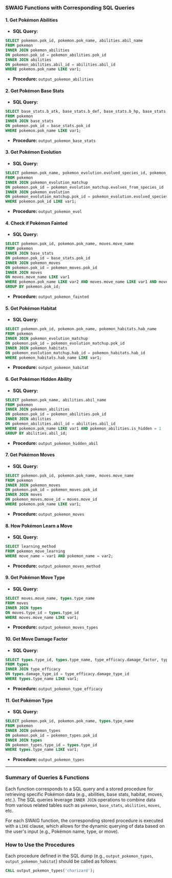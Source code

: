 ### **SWAIG Functions with Corresponding SQL Queries**

#### **1. Get Pokémon Abilities**
- **SQL Query:**
```sql
SELECT pokemon.pok_id, pokemon.pok_name, abilities.abil_name
FROM pokemon
INNER JOIN pokemon_abilities
ON pokemon.pok_id = pokemon_abilities.pok_id
INNER JOIN abilities
ON pokemon_abilities.abil_id = abilities.abil_id
WHERE pokemon.pok_name LIKE var1;
```
- **Procedure:** `output_pokemon_abilities`

#### **2. Get Pokémon Base Stats**
- **SQL Query:**
```sql
SELECT base_stats.b_atk, base_stats.b_def, base_stats.b_hp, base_stats.b_sp_atk, base_stats.b_sp_def, base_stats.b_speed
FROM pokemon
INNER JOIN base_stats
ON pokemon.pok_id = base_stats.pok_id
WHERE pokemon.pok_name LIKE var1;
```
- **Procedure:** `output_pokemon_base_stats`

#### **3. Get Pokémon Evolution**
- **SQL Query:**
```sql
SELECT pokemon.pok_name, pokemon_evolution.evolved_species_id, pokemon_evolution.evol_minimum_level
FROM pokemon
INNER JOIN pokemon_evolution_matchup
ON pokemon.pok_id = pokemon_evolution_matchup.evolves_from_species_id
INNER JOIN pokemon_evolution
ON pokemon_evolution_matchup.pok_id = pokemon_evolution.evolved_species_id
WHERE pokemon.pok_id LIKE var1;
```
- **Procedure:** `output_pokemon_evol`

#### **4. Check if Pokémon Fainted**
- **SQL Query:**
```sql
SELECT pokemon.pok_id, pokemon.pok_name, moves.move_name
FROM pokemon
INNER JOIN base_stats
ON pokemon.pok_id = base_stats.pok_id
INNER JOIN pokemon_moves
ON pokemon.pok_id = pokemon_moves.pok_id
INNER JOIN moves
ON moves.move_name LIKE var1
WHERE pokemon.pok_name LIKE var2 AND moves.move_name LIKE var1 AND moves.move_power - base_stats.b_hp >= 0
GROUP BY pokemon.pok_id;
```
- **Procedure:** `output_pokemon_fainted`

#### **5. Get Pokémon Habitat**
- **SQL Query:**
```sql
SELECT pokemon.pok_id, pokemon.pok_name, pokemon_habitats.hab_name
FROM pokemon
INNER JOIN pokemon_evolution_matchup
ON pokemon.pok_id = pokemon_evolution_matchup.pok_id
INNER JOIN pokemon_habitats
ON pokemon_evolution_matchup.hab_id = pokemon_habitats.hab_id
WHERE pokemon_habitats.hab_name LIKE var1;
```
- **Procedure:** `output_pokemon_habitat`

#### **6. Get Pokémon Hidden Ability**
- **SQL Query:**
```sql
SELECT pokemon.pok_name, abilities.abil_name
FROM pokemon
INNER JOIN pokemon_abilities
ON pokemon.pok_id = pokemon_abilities.pok_id
INNER JOIN abilities
ON pokemon_abilities.abil_id = abilities.abil_id
WHERE pokemon.pok_name LIKE var1 AND pokemon_abilities.is_hidden = 1
GROUP BY abilities.abil_id;
```
- **Procedure:** `output_pokemon_hidden_abil`

#### **7. Get Pokémon Moves**
- **SQL Query:**
```sql
SELECT pokemon.pok_id, pokemon.pok_name, moves.move_name
FROM pokemon
INNER JOIN pokemon_moves
ON pokemon.pok_id = pokemon_moves.pok_id
INNER JOIN moves
ON pokemon_moves.move_id = moves.move_id
WHERE pokemon.pok_name LIKE var1;
```
- **Procedure:** `output_pokemon_moves`

#### **8. How Pokémon Learn a Move**
- **SQL Query:**
```sql
SELECT learning_method
FROM pokemon_move_learning
WHERE move_name = var1 AND pokemon_name = var2;
```
- **Procedure:** `output_pokemon_moves_method`

#### **9. Get Pokémon Move Type**
- **SQL Query:**
```sql
SELECT moves.move_name, types.type_name
FROM moves
INNER JOIN types
ON moves.type_id = types.type_id
WHERE moves.move_name LIKE var1;
```
- **Procedure:** `output_pokemon_moves_types`

#### **10. Get Move Damage Factor**
- **SQL Query:**
```sql
SELECT types.type_id, types.type_name, type_efficacy.damage_factor, type_efficacy.target_type_id
FROM types
INNER JOIN type_efficacy
ON types.damage_type_id = type_efficacy.damage_type_id
WHERE types.type_name LIKE var1;
```
- **Procedure:** `output_pokemon_type_efficacy`

#### **11. Get Pokémon Type**
- **SQL Query:**
```sql
SELECT pokemon.pok_id, pokemon.pok_name, types.type_name
FROM pokemon
INNER JOIN pokemon_types
ON pokemon.pok_id = pokemon_types.pok_id
INNER JOIN types
ON pokemon_types.type_id = types.type_id
WHERE types.type_name LIKE var1;
```
- **Procedure:** `output_pokemon_types`

---

### Summary of Queries & Functions

Each function corresponds to a SQL query and a stored procedure for retrieving specific Pokémon data (e.g., abilities, base stats, habitat, moves, etc.). The SQL queries leverage `INNER JOIN` operations to combine data from various related tables such as `pokemon`, `base_stats`, `abilities`, `moves`, etc.

For each SWAIG function, the corresponding stored procedure is executed with a `LIKE` clause, which allows for the dynamic querying of data based on the user's input (e.g., Pokémon name, type, or move).

### How to Use the Procedures
Each procedure defined in the SQL dump (e.g., `output_pokemon_types`, `output_pokemon_habitat`) should be called as follows:
```sql
CALL output_pokemon_types('charizard');
```

